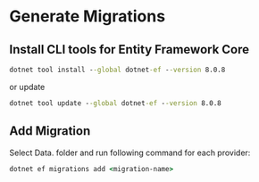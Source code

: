 # Generate Migrations

## Install CLI tools for Entity Framework Core
```cmd
dotnet tool install --global dotnet-ef --version 8.0.8
```

or update

```cmd
dotnet tool update --global dotnet-ef --version 8.0.8
```

## Add Migration
Select Data.<Provider> folder and run following command for each provider:

```cmd
dotnet ef migrations add <migration-name>
```
